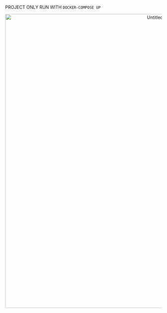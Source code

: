 PROJECT ONLY RUN WITH `DOCKER-COMPOSE UP`

<p align="center">
 <img width="948" alt="Untitled" src="https://user-images.githubusercontent.com/82674454/141710460-224876db-f9c5-490c-a766-5ab9386c9a60.png">
</p>

